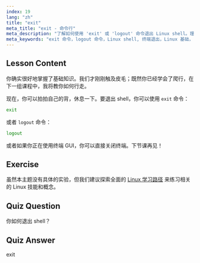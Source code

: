 ```yaml
---
index: 19
lang: "zh"
title: "exit"
meta_title: "exit - 命令行"
meta_description: "了解如何使用 'exit' 或 'logout' 命令退出 Linux shell。理解初学者的基本 shell 导航。立即开始你的 Linux 之旅！"
meta_keywords: "exit 命令，logout 命令，Linux shell, 终端退出，Linux 基础，Linux 初学者，Linux 教程"
---
```


## Lesson Content

你确实很好地掌握了基础知识。我们才刚刚触及皮毛；既然你已经学会了爬行，在下一组课程中，我将教你如何行走。

现在，你可以拍拍自己的背，休息一下。要退出 shell，你可以使用 `exit` 命令：

```bash
exit
```

或者 `logout` 命令：

```bash
logout
```

或者如果你正在使用终端 GUI，你可以直接关闭终端。下节课再见！

## Exercise

虽然本主题没有具体的实验，但我们建议探索全面的 [Linux 学习路径](https://labex.io/zh/learn/linux) 来练习相关的 Linux 技能和概念。

## Quiz Question

你如何退出 shell？

## Quiz Answer

exit

